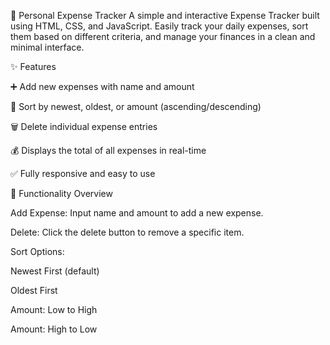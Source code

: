 💸 Personal Expense Tracker
A simple and interactive Expense Tracker built using HTML, CSS, and JavaScript. Easily track your daily expenses, sort them based on different criteria, and manage your finances in a clean and minimal interface.

✨ Features

➕ Add new expenses with name and amount

📅 Sort by newest, oldest, or amount (ascending/descending)

🗑️ Delete individual expense entries

💰 Displays the total of all expenses in real-time

✅ Fully responsive and easy to use

🔧 Functionality Overview

Add Expense: Input name and amount to add a new expense.

Delete: Click the delete button to remove a specific item.

Sort Options:

Newest First (default)

Oldest First

Amount: Low to High

Amount: High to Low
